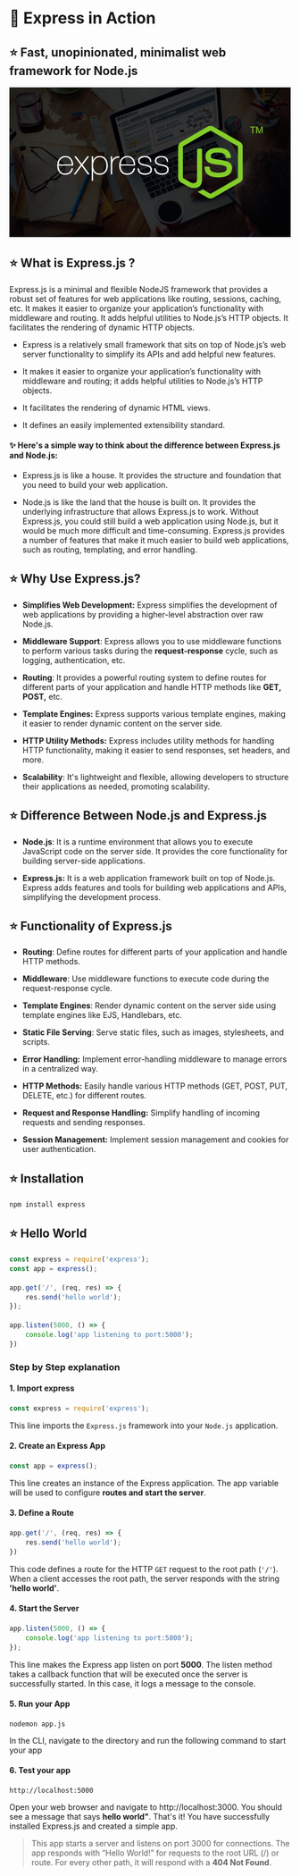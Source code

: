 # 💫 Express in Action

## ⭐ Fast, unopinionated, minimalist web framework for Node.js

![demo](/assets/demo7.png)

## ⭐ What is Express.js ?


Express.js is a minimal and flexible NodeJS framework that provides a robust set of features for web applications like routing, sessions, caching, etc. It makes it easier to organize your application’s functionality with middleware and routing. It adds helpful utilities to Node.js’s HTTP objects. It facilitates the rendering of dynamic HTTP objects.

* Express is a relatively small framework that sits on top of Node.js’s web server functionality to simplify its APIs and add helpful new features. 

* It makes it easier to organize your application’s functionality with middleware and routing; it adds helpful
utilities to Node.js’s HTTP objects.

* It facilitates the rendering of dynamic HTML views.

* It defines an easily implemented extensibility standard. 

#### ✨ Here's a simple way to think about the difference between Express.js and Node.js:

* Express.js is like a house. It provides the structure and foundation that you need to build your web application.

* Node.js is like the land that the house is built on. It provides the underlying infrastructure that allows Express.js to work. Without Express.js, you could still build a web application using Node.js, but it would be much more difficult and time-consuming. Express.js provides a number of features that make it much easier to build web applications, such as routing, templating, and error handling.

## ⭐ Why Use Express.js?

* **Simplifies Web Development:** Express simplifies the development of web applications by providing a higher-level abstraction over raw Node.js.

* **Middleware Support**: Express allows you to use middleware functions to perform various tasks during the **request-response** cycle, such as logging, authentication, etc.

* **Routing**: It provides a powerful routing system to define routes for different parts of your application and handle HTTP methods like **GET, POST,** etc.

* **Template Engines:** Express supports various template engines, making it easier to render dynamic content on the server side.

* **HTTP Utility Methods:** Express includes utility methods for handling HTTP functionality, making it easier to send responses, set headers, and more.

* **Scalability**: It's lightweight and flexible, allowing developers to structure their applications as needed, promoting scalability.

## ⭐ Difference Between Node.js and Express.js

* **Node.js**: It is a runtime environment that allows you to execute JavaScript code on the server side. It provides the core functionality for building server-side applications.

* **Express.js:** It is a web application framework built on top of Node.js. Express adds features and tools for building web applications and APIs, simplifying the development process.

## ⭐ Functionality of Express.js

* **Routing**: Define routes for different parts of your application and handle HTTP methods.

* **Middleware**: Use middleware functions to execute code during the request-response cycle.

* **Template Engines**: Render dynamic content on the server side using template engines like EJS, Handlebars, etc.

* **Static File Serving**: Serve static files, such as images, stylesheets, and scripts.

* **Error Handling:** Implement error-handling middleware to manage errors in a centralized way.

* **HTTP Methods:** Easily handle various HTTP methods (GET, POST, PUT, DELETE, etc.) for different routes.

* **Request and Response Handling:** Simplify handling of incoming requests and sending responses.

* **Session Management:** Implement session management and cookies for user authentication.

## ⭐ Installation

```
npm install express
```

## ⭐ Hello World

```js
const express = require('express');
const app = express();

app.get('/', (req, res) => {
    res.send('hello world');
});

app.listen(5000, () => {
    console.log('app listening to port:5000');
})
```

### Step by Step explanation

#### 1. Import express 

```js
const express = require('express');
```
This line imports the `Express.js` framework into your `Node.js` application.

#### 2. Create an Express App

```js
const app = express();
```

This line creates an instance of the Express application. The app variable will be used to configure **routes and start the server**.

#### 3. Define a Route

```js
app.get('/', (req, res) => {
    res.send('hello world');
})
```

This code defines a route for the HTTP `GET` request to the root path (`'/'`). When a client accesses the root path, the server responds with the string **'hello world'**.

#### 4. Start the Server 

```js
app.listen(5000, () => {
    console.log('app listening to port:5000');
});
```

This line makes the Express app listen on port **5000**. The listen method takes a callback function that will be executed once the server is successfully started. In this case, it logs a message to the console.

#### 5. Run your App

```
nodemon app.js
```
In the CLI, navigate to the directory and run the following command to start your app

#### 6. Test your app

```
http://localhost:5000
```

Open your web browser and navigate to http://localhost:3000. You should see a message that says **hello world"**.
That's it! You have successfully installed Express.js and created a simple app.

> This app starts a server and listens on port 3000 for connections. The app responds with “Hello World!” for requests to the root URL (/) or route. For every other path, it will respond with a **404 Not Found**.
